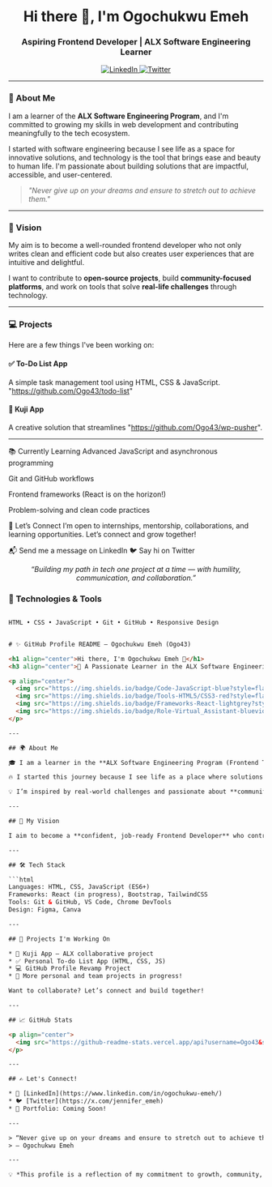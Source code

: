 <!-- GitHub Profile README for Ogo43 -->

<h1 align="center">Hi there 👋, I'm Ogochukwu Emeh</h1>
<h3 align="center">Aspiring Frontend Developer | ALX Software Engineering Learner</h3>

<p align="center">
  <a href="https://linkedin.com/in/ogochukwu-emeh/" target="_blank">
    <img alt="LinkedIn" src="https://img.shields.io/badge/LinkedIn-blue?style=flat&logo=linkedin" />
  </a>
  <a href="https://x.com/jennifer_emeh" target="_blank">
    <img alt="Twitter" src="https://img.shields.io/badge/Twitter-1DA1F2?style=flat&logo=twitter&logoColor=white" />
  </a>
</p>

---

### 🌱 About Me

I am a learner of the **ALX Software Engineering Program**, and I'm committed to growing my skills in web development and contributing meaningfully to the tech ecosystem.

I started with software engineering because I see life as a space for innovative solutions, and technology is the tool that brings ease and beauty to human life. I'm passionate about building solutions that are impactful, accessible, and user-centered.

> *"Never give up on your dreams and ensure to stretch out to achieve them."*

---

### 🎯 Vision

My aim is to become a well-rounded frontend developer who not only writes clean and efficient code but also creates user experiences that are intuitive and delightful.

I want to contribute to **open-source projects**, build **community-focused platforms**, and work on tools that solve **real-life challenges** through technology.

---

### 💻 Projects

Here are a few things I've been working on:

#### ✅ To-Do List App
A simple task management tool using HTML, CSS & JavaScript.  
"https://github.com/Ogo43/todo-list"

#### 🚀 Kuji App
A creative solution that streamlines "https://github.com/Ogo43/wp-pusher". 

---

📚 Currently Learning
Advanced JavaScript and asynchronous programming

Git and GitHub workflows

Frontend frameworks (React is on the horizon!)

Problem-solving and clean code practices

🤝 Let’s Connect
I’m open to internships, mentorship, collaborations, and learning opportunities. Let’s connect and grow together!

📬 Send me a message on LinkedIn
🐦 Say hi on Twitter

<p align="center"> <i>“Building my path in tech one project at a time — with humility, communication, and collaboration.”</i> </p> 

### 🧰 Technologies & Tools

```html

HTML • CSS • JavaScript • Git • GitHub • Responsive Design


# ✨ GitHub Profile README – Ogochukwu Emeh (Ogo43)

<h1 align="center">Hi there, I'm Ogochukwu Emeh 👋</h1>
<h3 align="center">🌱 A Passionate Learner in the ALX Software Engineering Program (Frontend Track)</h3>

<p align="center">
  <img src="https://img.shields.io/badge/Code-JavaScript-blue?style=flat-square&logo=javascript" />
  <img src="https://img.shields.io/badge/Tools-HTML5/CSS3-red?style=flat-square&logo=html5" />
  <img src="https://img.shields.io/badge/Frameworks-React-lightgrey?style=flat-square&logo=react" />
  <img src="https://img.shields.io/badge/Role-Virtual_Assistant-blueviolet?style=flat-square" />
</p>

---

## 🌍 About Me

🎓 I am a learner in the **ALX Software Engineering Program (Frontend Track)**, currently growing my skills in building beautiful and functional web interfaces.  

🔥 I started this journey because I see life as a place where solutions should be found with ease, and technology is the tool that makes that possible. Software engineering enables simplicity and efficiency in everyday life—and I want to be part of the team that makes a big difference. 

💡 I’m inspired by real-world challenges and passionate about **community-driven development**, inclusive design, and helping others rise through tech.

---

## 🎯 My Vision

I aim to become a **confident, job-ready Frontend Developer** who contributes to inclusive, open-source, and impactful software projects across Africa and beyond. I want to create tools and platforms that empower others, especially underrepresented voices in tech.

---

## 🛠️ Tech Stack

```html
Languages: HTML, CSS, JavaScript (ES6+)
Frameworks: React (in progress), Bootstrap, TailwindCSS
Tools: Git & GitHub, VS Code, Chrome DevTools
Design: Figma, Canva

---

## 📂 Projects I'm Working On

* 📱 Kuji App – ALX collaborative project
* ✅ Personal To-do List App (HTML, CSS, JS)
* 💻 GitHub Profile Revamp Project
* 🔨 More personal and team projects in progress!

Want to collaborate? Let’s connect and build together!

---

## 📈 GitHub Stats

<p align="center">
  <img src="https://github-readme-stats.vercel.app/api?username=Ogo43&show_icons=true&theme=dracula" alt="GitHub stats" />
</p>

---

## ✍️ Let's Connect!

* 🔗 [LinkedIn](https://www.linkedin.com/in/ogochukwu-emeh/)
* 🐦 [Twitter](https://x.com/jennifer_emeh)
* 💼 Portfolio: Coming Soon!

---

> “Never give up on your dreams and ensure to stretch out to achieve them.”
> — Ogochukwu Emeh

---

💡 *This profile is a reflection of my commitment to growth, community, and purpose.*



